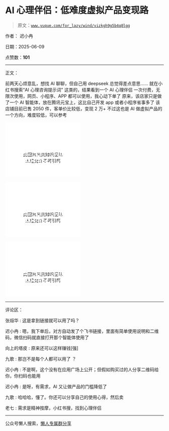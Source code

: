 # AI 心理伴侣：低难度虚拟产品变现路

> 原文：[`www.yuque.com/for_lazy/wind/vizkgh9g5b4q8lgg`](https://www.yuque.com/for_lazy/wind/vizkgh9g5b4q8lgg)

作者： 迟小冉

日期：2025-06-09

点赞数：**101**

* * *

正文：

前两天心烦意乱，想找 AI 聊聊，但自己用 deepseek 总觉得差点意思…… 就在小红书搜索“AI 心理咨询提示词” 这类的，结果看到一个 AI 心理伴侣
一次付费，无限次使用，网页、小程序、APP 都可以使用，我心动下单了 原来，该店家只是做了一个 AI 智能体，放在腾讯元宝上，这比自己开发 app 或者小程序省事多了
该店铺目前已售 2050 件，客单价比较低，变现 2 万+ 不过这也是 AI 做虚拟产品的一个方向，难度较低，可以参考

![](img/9b7a159145943d99b35ad169acf3eb63.png "None")

![](img/98b80dcdfa0402142dc9e0352b002345.png "None")

![](img/9591c1ab5b1ba7cd6177e5130429a7f9.png "None")

* * *

评论区：

张烜华 : 这是拿到链接就可以用了吗？

迟小冉 : 嗯，我下单后，对方自动发了个飞书链接，里面有简单使用说明和二维码，微信扫码就直接打开那个智能体使用了

向上的塔皮 : 原来还可以这样赚钱[强]

九歌 : 那岂不是每个人都可以用了 ？

迟小冉 : 不是啊，这个没有在应用广场上公开；但假如购买过的人分享二维码给你，你扫码也能用

迟小冉 : 是呀，有需求，AI 又让做产品的门槛降低了

九歌 : 哈哈哈，懂了。你还可以分享自己的使用心得，然后卖

老七 : 需求是精神按摩，小红书搜，找到心理伴侣

* * *

公众号懒人搜索，[懒人专属群分享](https://lazybook.fun/#/blog/group)